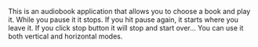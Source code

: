 This is an audiobook application that allows you to choose a book and play it. While you pause it it stops. If you hit pause again, it starts where you leave it. If you click stop button it will stop and start over... You can use it both vertical and horizontal modes.
